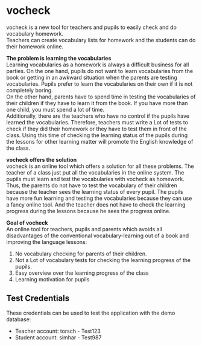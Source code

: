 # vocheck

vocheck is a new tool for teachers and pupils to easily check and do vocabulary homework.  
Teachers can create vocabulary lists for homework and the students can do their homework online.

**The problem is learning the vocabularies**  
Learning vocabularies as a homework is always a difficult business for all parties. On the one
hand, pupils do not want to learn vocabularies from the book or getting in an awkward situation when the parents are testing vocabularies. Pupils prefer to learn the vocabularies on their own if it is not completely boring.  
On the other hand, parents have to spend time in testing the vocabularies of their children if they have to learn it from the book. If you have more than one child, you must spend a lot of time.  
Additionally, there are the teachers who have no control if the pupils have learned the vocabularies. Therefore, teachers must write a Lot of tests to check if they did their homework or they have to test them in front of the class. Using this time of checking the learning status of the pupils during the lessons for other learning matter will promote the English knowledge of the class.

**vocheck offers the solution**  
vocheck is an online tool which offers a solution for all these problems. The teacher of a class just put all the vocabularies in the online system. The pupils must learn and test the vocabularies with vocheck as homework. Thus, the parents do not have to test the vocabulary of their children because the teacher sees the learning status of every pupil. The pupils have more fun learning and testing the vocabularies because they can use a fancy online tool. And the teacher does not have to check the learning progress during the lessons because he sees the progress online.

**Goal of vocheck**  
An online tool for teachers, pupils and parents which avoids all disadvantages of the conventional vocabulary-learning out of a book and improving the language lessons:
1. No vocabulary checking for parents of their children.
2. Not a Lot of vocabulary tests for checking the learning progress of the pupils.
3. Easy overview over the learning progress of the class
4. Learning motivation for pupils

## Test Credentials
These credentials can be used to test the application with the demo database:

 - Teacher account: torsch - Test123 
 - Student account: simhar - Test987
